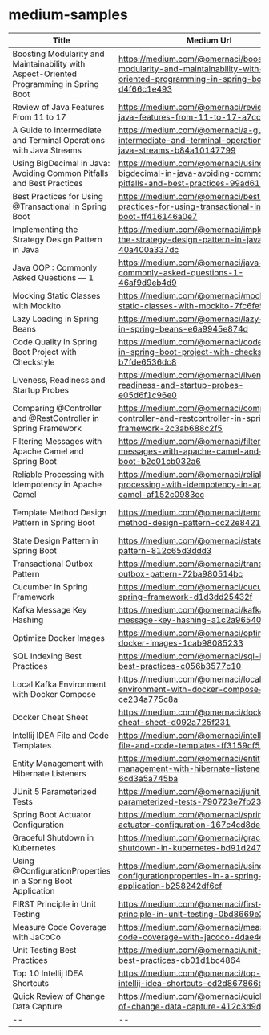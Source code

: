 # medium-samples

| Title | Medium Url | Repo
| --- | --- | --- | 
| Boosting Modularity and Maintainability with Aspect-Oriented Programming in Spring Boot | https://medium.com/@omernaci/boosting-modularity-and-maintainability-with-aspect-oriented-programming-in-spring-boot-d4f66c1e493 | *account-aop* |
| Review of Java Features From 11 to 17 | https://medium.com/@omernaci/review-of-java-features-from-11-to-17-a7ccbb9af133 | *features* |
| A Guide to Intermediate and Terminal Operations with Java Streams | https://medium.com/@omernaci/a-guide-to-intermediate-and-terminal-operations-with-java-streams-b84a10147799 | *stream-exercise* |
| Using BigDecimal in Java: Avoiding Common Pitfalls and Best Practices | https://medium.com/@omernaci/using-bigdecimal-in-java-avoiding-common-pitfalls-and-best-practices-99ad61364eb2 | *</>* |
| Best Practices for Using @Transactional in Spring Boot | https://medium.com/@omernaci/best-practices-for-using-transactional-in-spring-boot-ff416146a0e7 | *</>* |
| Implementing the Strategy Design Pattern in Java | https://medium.com/@omernaci/implementing-the-strategy-design-pattern-in-java-40a400a337dc | *strategy-example* |
| Java OOP : Commonly Asked Questions — 1 | https://medium.com/@omernaci/java-oop-commonly-asked-questions-1-46af9d9eb4d9 | [*java-oop*](https://javapulse.github.io/studious-adventure/#-4-java-oop) |
| Mocking Static Classes with Mockito | https://medium.com/@omernaci/mocking-static-classes-with-mockito-7fc6fe54d4b0 | *payment* |
| Lazy Loading in Spring Beans | https://medium.com/@omernaci/lazy-loading-in-spring-beans-e6a9945e874d | *lazy-example* |
| Code Quality in Spring Boot Project with Checkstyle | https://medium.com/@omernaci/code-quality-in-spring-boot-project-with-checkstyle-b7fde6536dc8 | *checkstyle-example*|
| Liveness, Readiness and Startup Probes | https://medium.com/@omernaci/liveness-readiness-and-startup-probes-e05d6f1c96e0 | *</>* |
| Comparing @Controller and @RestController in Spring Framework | https://medium.com/@omernaci/comparing-controller-and-restcontroller-in-spring-framework-2c3ab688c2f5 | *</>* |
| Filtering Messages with Apache Camel and Spring Boot | https://medium.com/@omernaci/filtering-messages-with-apache-camel-and-spring-boot-b2c01cb032a6 | *camel-example*|
| Reliable Processing with Idempotency in Apache Camel | https://medium.com/@omernaci/reliable-processing-with-idempotency-in-apache-camel-af152c0983ec | *camel-example* |
| Template Method Design Pattern in Spring Boot | https://medium.com/@omernaci/template-method-design-pattern-cc22e8421637 | *design-patterns/behavioral/template-method* |
| State Design Pattern in Spring Boot | https://medium.com/@omernaci/state-design-pattern-812c65d3ddd3 | *design-patterns/behavioral/state* |
| Transactional Outbox Pattern | https://medium.com/@omernaci/transactional-outbox-pattern-72ba980514bc | *outbox* |
| Cucumber in Spring Framework | https://medium.com/@omernaci/cucumber-in-spring-framework-d1d3dd25432f | *cucumber-example* |
| Kafka Message Key Hashing | https://medium.com/@omernaci/kafka-message-key-hashing-a1c2a9654060 | *</>* |
| Optimize Docker Images | https://medium.com/@omernaci/optimize-docker-images-1cab98085233 | *</>* |
| SQL Indexing Best Practices | https://medium.com/@omernaci/sql-indexing-best-practices-c056b3577c10 | *</>* |
| Local Kafka Environment with Docker Compose | https://medium.com/@omernaci/local-kafka-environment-with-docker-compose-ce234a775c8a | *</>* |
| Docker Cheat Sheet | https://medium.com/@omernaci/docker-cheat-sheet-d092a725f231 | *</>* |
| Intellij IDEA File and Code Templates | https://medium.com/@omernaci/intellij-idea-file-and-code-templates-ff3159cf523a | *</>* |
| Entity Management with Hibernate Listeners | https://medium.com/@omernaci/entity-management-with-hibernate-listeners-6cd3a5a745ba | *hibernate-listener-example* |
| JUnit 5 Parameterized Tests | https://medium.com/@omernaci/junit-5-parameterized-tests-790723e7fb23 | *junit-parameterized-test-example* |
| Spring Boot Actuator Configuration | https://medium.com/@omernaci/spring-boot-actuator-configuration-167c4cd8de18 | *</>* |
| Graceful Shutdown in Kubernetes | https://medium.com/@omernaci/graceful-shutdown-in-kubernetes-bd91d247da80 | *</>* |
| Using @ConfigurationProperties in a Spring Boot Application | https://medium.com/@omernaci/using-configurationproperties-in-a-spring-boot-application-b258242df6cf | *configuration-example* |
| FIRST Principle in Unit Testing | https://medium.com/@omernaci/first-principle-in-unit-testing-0bd8669e2144 | *</>* |
| Measure Code Coverage with JaCoCo | https://medium.com/@omernaci/measure-code-coverage-with-jacoco-4dae4ecd1ccc | *jacoco-example* |
| Unit Testing Best Practices | https://medium.com/@omernaci/unit-testing-best-practices-cb01d1bc4864 | *</>* |
| Top 10 Intellij IDEA Shortcuts | https://medium.com/@omernaci/top-10-intellij-idea-shortcuts-ed2d867866b9 | *</>* |
| Quick Review of Change Data Capture | https://medium.com/@omernaci/quick-review-of-change-data-capture-412c3d9d59a8 | *cdc-query-based-example* |
| -- | -- | -- |

